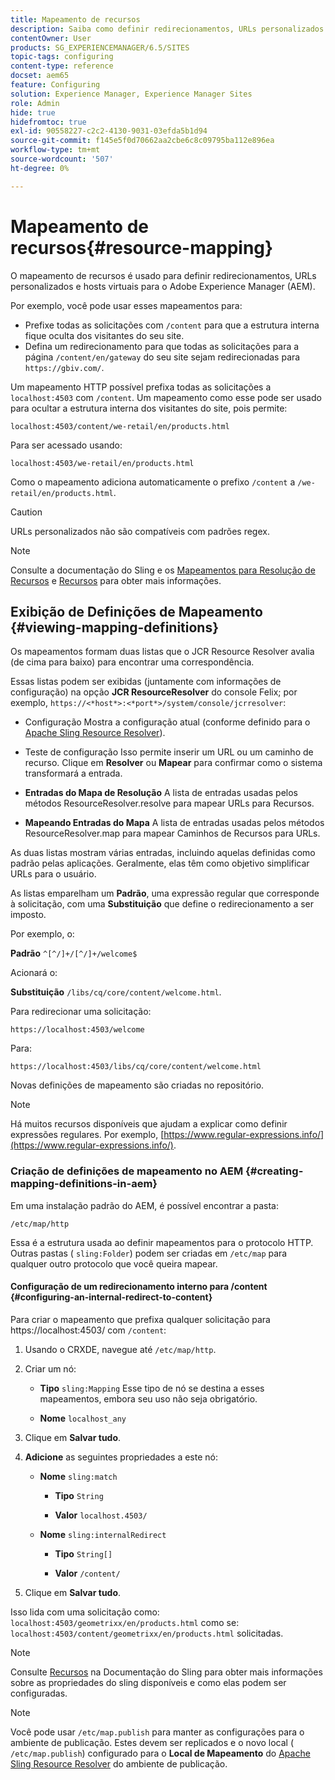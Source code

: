 ```yaml
---
title: Mapeamento de recursos
description: Saiba como definir redirecionamentos, URLs personalizados e hosts virtuais para o Adobe Experience Manager usando o mapeamento de recursos.
contentOwner: User
products: SG_EXPERIENCEMANAGER/6.5/SITES
topic-tags: configuring
content-type: reference
docset: aem65
feature: Configuring
solution: Experience Manager, Experience Manager Sites
role: Admin
hide: true
hidefromtoc: true
exl-id: 90558227-c2c2-4130-9031-03efda5b1d94
source-git-commit: f145e5f0d70662aa2cbe6c8c09795ba112e896ea
workflow-type: tm+mt
source-wordcount: '507'
ht-degree: 0%

---
```


# Mapeamento de recursos{#resource-mapping}

O mapeamento de recursos é usado para definir redirecionamentos, URLs personalizados e hosts virtuais para o Adobe Experience Manager (AEM).

Por exemplo, você pode usar esses mapeamentos para:

* Prefixe todas as solicitações com `/content` para que a estrutura interna fique oculta dos visitantes do seu site.
* Defina um redirecionamento para que todas as solicitações para a página `/content/en/gateway` do seu site sejam redirecionadas para `https://gbiv.com/`.

Um mapeamento HTTP possível prefixa todas as solicitações a `localhost:4503` com `/content`. Um mapeamento como esse pode ser usado para ocultar a estrutura interna dos visitantes do site, pois permite:

`localhost:4503/content/we-retail/en/products.html`

Para ser acessado usando:

`localhost:4503/we-retail/en/products.html`

Como o mapeamento adiciona automaticamente o prefixo `/content` a `/we-retail/en/products.html`.

>[!CAUTION]
>
>URLs personalizados não são compatíveis com padrões regex.

>[!NOTE]
>
>Consulte a documentação do Sling e os [Mapeamentos para Resolução de Recursos](https://sling.apache.org/documentation/the-sling-engine/mappings-for-resource-resolution.html) e [Recursos](https://sling.apache.org/documentation/the-sling-engine/resources.html) para obter mais informações.

## Exibição de Definições de Mapeamento {#viewing-mapping-definitions}

Os mapeamentos formam duas listas que o JCR Resource Resolver avalia (de cima para baixo) para encontrar uma correspondência.

Essas listas podem ser exibidas (juntamente com informações de configuração) na opção **JCR ResourceResolver** do console Felix; por exemplo, `https://<*host*>:<*port*>/system/console/jcrresolver`:

* Configuração
Mostra a configuração atual (conforme definido para o [Apache Sling Resource Resolver](/help/sites-deploying/osgi-configuration-settings.md#apacheslingresourceresolver)).

* Teste de configuração
Isso permite inserir um URL ou um caminho de recurso. Clique em **Resolver** ou **Mapear** para confirmar como o sistema transformará a entrada.

* **Entradas do Mapa de Resolução**
A lista de entradas usadas pelos métodos ResourceResolver.resolve para mapear URLs para Recursos.

* **Mapeando Entradas do Mapa**
A lista de entradas usadas pelos métodos ResourceResolver.map para mapear Caminhos de Recursos para URLs.

As duas listas mostram várias entradas, incluindo aquelas definidas como padrão pelas aplicações. Geralmente, elas têm como objetivo simplificar URLs para o usuário.

As listas emparelham um **Padrão**, uma expressão regular que corresponde à solicitação, com uma **Substituição** que define o redirecionamento a ser imposto.

Por exemplo, o:

**Padrão** `^[^/]+/[^/]+/welcome$`

Acionará o:

**Substituição** `/libs/cq/core/content/welcome.html`.

Para redirecionar uma solicitação:

`https://localhost:4503/welcome`

Para:

`https://localhost:4503/libs/cq/core/content/welcome.html`

Novas definições de mapeamento são criadas no repositório.

>[!NOTE]
>
>Há muitos recursos disponíveis que ajudam a explicar como definir expressões regulares. Por exemplo, [https://www.regular-expressions.info/](https://www.regular-expressions.info/).

### Criação de definições de mapeamento no AEM {#creating-mapping-definitions-in-aem}

Em uma instalação padrão do AEM, é possível encontrar a pasta:

`/etc/map/http`

Essa é a estrutura usada ao definir mapeamentos para o protocolo HTTP. Outras pastas ( `sling:Folder`) podem ser criadas em `/etc/map` para qualquer outro protocolo que você queira mapear.

#### Configuração de um redirecionamento interno para /content {#configuring-an-internal-redirect-to-content}

Para criar o mapeamento que prefixa qualquer solicitação para https://localhost:4503/ com `/content`:

1. Usando o CRXDE, navegue até `/etc/map/http`.

1. Criar um nó:

   * **Tipo** `sling:Mapping`
Esse tipo de nó se destina a esses mapeamentos, embora seu uso não seja obrigatório.

   * **Nome** `localhost_any`

1. Clique em **Salvar tudo**.
1. **Adicione** as seguintes propriedades a este nó:

   * **Nome** `sling:match`

      * **Tipo** `String`

      * **Valor** `localhost.4503/`

   * **Nome** `sling:internalRedirect`

      * **Tipo** `String[]`

      * **Valor** `/content/`

1. Clique em **Salvar tudo**.

Isso lida com uma solicitação como:
`localhost:4503/geometrixx/en/products.html`
como se:
`localhost:4503/content/geometrixx/en/products.html`
solicitadas.

>[!NOTE]
>
>Consulte [Recursos](https://sling.apache.org/documentation/the-sling-engine/resources.html) na Documentação do Sling para obter mais informações sobre as propriedades do sling disponíveis e como elas podem ser configuradas.

>[!NOTE]
>
>Você pode usar `/etc/map.publish` para manter as configurações para o ambiente de publicação. Estes devem ser replicados e o novo local ( `/etc/map.publish`) configurado para o **Local de Mapeamento** do [Apache Sling Resource Resolver](/help/sites-deploying/osgi-configuration-settings.md#apacheslingresourceresolver) do ambiente de publicação.
